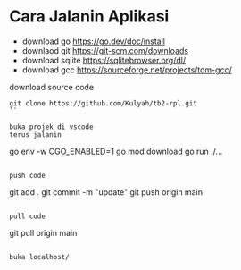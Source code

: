 # Cara Jalanin Aplikasi
- download go https://go.dev/doc/install
- downlaod git https://git-scm.com/downloads
- download sqlite https://sqlitebrowser.org/dl/
- download gcc https://sourceforge.net/projects/tdm-gcc/

download source code
```
git clone https://github.com/Kulyah/tb2-rpl.git
``

buka projek di vscode
terus jalanin
```
go env -w CGO_ENABLED=1
go mod download
go run ./...
```

push code
```
git add .
git commit -m "update"
git push origin main
```

pull code
```
git pull origin main
```

buka localhost/
